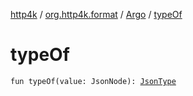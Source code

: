 [http4k](../../index.md) / [org.http4k.format](../index.md) / [Argo](index.md) / [typeOf](./type-of.md)

# typeOf

`fun typeOf(value: JsonNode): `[`JsonType`](../-json-type/index.md)
